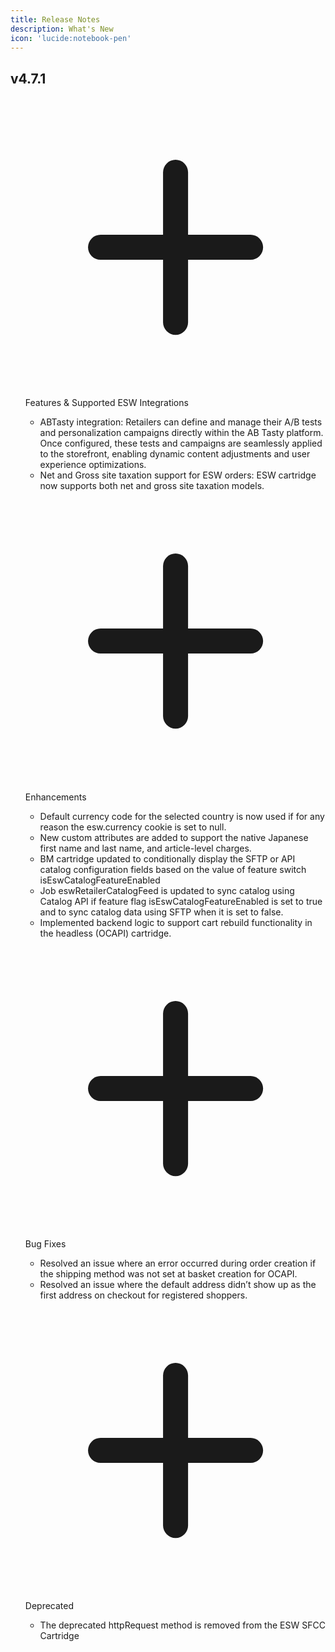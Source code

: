 ```yaml
---
title: Release Notes
description: What's New
icon: 'lucide:notebook-pen'
---
```


## v4.7.1

<!-- component -->
  <div class="max-w-xl mx-auto p-8">
    <div class="flow-root">
      <ul class="-mb-8">

<!-- Feature Entry 1 -->

<div class="relative pb-8">
            <span class="absolute top-5 left-5 -ml-px h-full w-0.5 bg-gray-200" aria-hidden="true"></span>
            <div class="relative flex items-start space-x-3">
              <div>
                <div class="relative px-1">
                  <div class="h-8 w-8 bg-blue-500 rounded-full ring-8 ring-white flex items-center justify-center">
                    <svg class="text-white h-5 w-5" xmlns="http://www.w3.org/2000/svg" fill="none" viewBox="0 0 24 24" stroke="currentColor">
                      <path stroke-linecap="round" stroke-linejoin="round" stroke-width="2" d="M12 6v6m0 0v6m0-6h6m-6 0H6" />
</svg>
                  </div>
                </div>
              </div>
              <div class="min-w-0 flex-1 py-0">
                <div class="text-md text-gray-500">
                  <div>
                    <span class="my-0.5 relative inline-flex items-center bg-white rounded-full border border-gray-300 px-3 py-0.5 text-sm">
                      <div class="absolute flex-shrink-0 flex items-center justify-center">
                        <span class="h-1.5 w-1.5 rounded-full bg-green-500" aria-hidden="true"></span>
                      </div>
                      <div class="ml-3.5 font-medium text-gray-900">Features & Supported ESW Integrations

</div>
                    </a>
                  </div>
                  <span class="whitespace-nowrap text-sm"></span>
                </div>
                <div class="mt-2 text-gray-700 dark:text-neutral-300">
                  <ul>
            <li>ABTasty integration: Retailers can define and manage their A/B tests and personalization campaigns directly within the AB Tasty platform. Once configured, these tests and campaigns are seamlessly applied to the storefront, enabling dynamic content adjustments and user experience optimizations.</li>
            <li>Net and Gross site taxation support for ESW orders: ESW cartridge now supports both net and gross site taxation models.</li>
          </ul>
                </div>
              </div>
            </div>
          </div>
<!-- Feature Entry 2 (Duplicate) -->

<div class="relative pb-8">
            <span class="absolute top-5 left-5 -ml-px h-full w-0.5 bg-gray-200" aria-hidden="true"></span>
            <div class="relative flex items-start space-x-3">
              <div>
                <div class="relative px-1">
                  <div class="h-8 w-8 bg-blue-500 rounded-full ring-8 ring-white flex items-center justify-center">
                    <svg class="text-white h-5 w-5" xmlns="http://www.w3.org/2000/svg" fill="none" viewBox="0 0 24 24" stroke="currentColor">
                      <path stroke-linecap="round" stroke-linejoin="round" stroke-width="2" d="M12 6v6m0 0v6m0-6h6m-6 0H6" />
</svg>
                  </div>
                </div>
              </div>
              <div class="min-w-0 flex-1 py-0">
                <div class="text-md text-gray-500">
                  <div>
                    <span class="font-medium text-gray-900 mr-2"></span>
                    <span class="my-0.5 relative inline-flex items-center bg-white rounded-full border border-gray-300 px-3 py-0.5 text-sm">
                      <div class="absolute flex-shrink-0 flex items-center justify-center">
                        <span class="h-1.5 w-1.5 rounded-full bg-amber-500" aria-hidden="true"></span>
                      </div>
                      <div class="ml-3.5 font-medium text-gray-900">Enhancements</div>
                    </a>
                  </div>
                  <span class="whitespace-nowrap text-sm"></span>
                </div>
                <div class="mt-2 text-gray-700 dark:text-white">
                  <ul>
            <li>Default currency code for the selected country is now used if for any reason the esw.currency cookie is set to null.</li>
            <li>New custom attributes are added to support the native Japanese first name and last name, and article-level charges.</li>
            <li>BM cartridge updated to conditionally display the SFTP or API catalog configuration fields based on the value of feature switch isEswCatalogFeatureEnabled</li>
            <li>Job eswRetailerCatalogFeed is updated to sync catalog using Catalog API if feature flag isEswCatalogFeatureEnabled is set to true and to sync catalog data using SFTP when it is set to false.</li>
            <li>Implemented backend logic to support cart rebuild functionality in the headless (OCAPI) cartridge.</li>
          </ul>
                </div>
              </div>
            </div>
          </div>

<div class="relative pb-8">
            <span class="absolute top-5 left-5 -ml-px h-full w-0.5 bg-gray-200" aria-hidden="true"></span>
            <div class="relative flex items-start space-x-3">
              <div>
                <div class="relative px-1">
                  <div class="h-8 w-8 bg-blue-500 rounded-full ring-8 ring-white flex items-center justify-center">
                    <svg class="text-white h-5 w-5" xmlns="http://www.w3.org/2000/svg" fill="none" viewBox="0 0 24 24" stroke="currentColor">
                      <path stroke-linecap="round" stroke-linejoin="round" stroke-width="2" d="M12 6v6m0 0v6m0-6h6m-6 0H6" />
</svg>
                  </div>
                </div>
              </div>
              <div class="min-w-0 flex-1 py-0">
                <div class="text-md text-gray-500">
                  <div>
                    <span class="font-medium text-gray-900 mr-2"></span>
                    <span class="my-0.5 relative inline-flex items-center bg-white rounded-full border border-gray-300 px-3 py-0.5 text-sm">
                      <div class="absolute flex-shrink-0 flex items-center justify-center">
                        <span class="h-1.5 w-1.5 rounded-full bg-red-500" aria-hidden="true"></span>
                      </div>
                      <div class="ml-3.5 font-medium text-gray-900">Bug Fixes</div>
                    </a>
                  </div>
                  <span class="whitespace-nowrap text-sm"></span>
                </div>
                <div class="mt-2 text-gray-700 dark:text-white">
                  <ul>
            <li>Resolved an issue where an error occurred during order creation if the shipping method was not set at basket creation for OCAPI.</li>
            <li>Resolved an issue where the default address didn’t show up as the first address on checkout for registered shoppers.</li>
          </ul>
                </div>
              </div>
            </div>
          </div>

<div class="relative pb-8">
            <span class="absolute top-5 left-5 -ml-px h-full w-0.5 bg-gray-200" aria-hidden="true"></span>
            <div class="relative flex items-start space-x-3">
              <div>
                <div class="relative px-1">
                  <div class="h-8 w-8 bg-blue-500 rounded-full ring-8 ring-white flex items-center justify-center">
                    <svg class="text-white h-5 w-5" xmlns="http://www.w3.org/2000/svg" fill="none" viewBox="0 0 24 24" stroke="currentColor">
                      <path stroke-linecap="round" stroke-linejoin="round" stroke-width="2" d="M12 6v6m0 0v6m0-6h6m-6 0H6" />
</svg>
                  </div>
                </div>
              </div>
              <div class="min-w-0 flex-1 py-0">
                <div class="text-md text-gray-500">
                  <div>
                    <span class="font-medium text-gray-900 mr-2"></span>
                    <span class="my-0.5 relative inline-flex items-center bg-white rounded-full border border-gray-300 px-3 py-0.5 text-sm">
                      <div class="absolute flex-shrink-0 flex items-center justify-center">
                        <span class="h-1.5 w-1.5 rounded-full bg-blue-500" aria-hidden="true"></span>
                      </div>
                      <div class="ml-3.5 font-medium text-gray-900">Deprecated</div>
                    </a>
                  </div>
                  <span class="whitespace-nowrap text-sm"></span>
                </div>
                <div class="mt-2 text-gray-700 dark:text-white">
                  <ul>
            <li>The deprecated httpRequest method is removed from the ESW SFCC Cartridge</li>
          </ul>
        </li>
      </ul>
    </div>
  </div>
</div>
